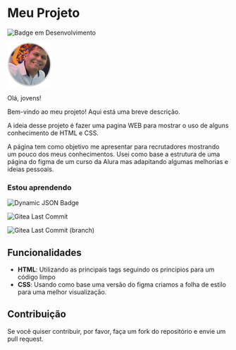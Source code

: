 # Meu Projeto

![Badge em Desenvolvimento](https://img.shields.io/badge/status-Em_desenvolvimento-yellow)

<img src="img/beltran_01.png" alt="imagem Beltran" width="100px">

Olá, jovens!

Bem-vindo ao meu projeto! Aqui está uma breve descrição.

A ideia desse projeto é fazer uma pagina WEB para mostrar o uso de alguns conhecimento de HTML e CSS.

A página tem como objetivo me apresentar para recrutadores mostrando um pouco dos meus conhecimentos. Usei como base a estrutura de uma página do figma de um curso da Alura mas adapitando algumas melhorias e ideias pessoais.

### Estou aprendendo

![Dynamic JSON Badge](https://img.shields.io/badge/dynamic/json)

![Gitea Last Commit](https://img.shields.io/gitea/last-commit/ofion87/HTML_CSS)

![Gitea Last Commit (branch)](https://img.shields.io/gitea/last-commit/ofion87/HTML_CSS/main)

## Funcionalidades

- **HTML**: Utilizando as principais tags seguindo os principios para um código limpo
- **CSS**: Usando como base uma versão do figma criamos a folha de estilo para uma melhor visualização.

<!-- ## Imagem do Projeto

![!img/beltran_01.png](https://github.com/ofion87/HTML_CSS/blob/58efefd71985090d1652c680e979bd824f09ead8/img/beltran_01.png)

## Tabela de Dados

<table>
  <tr>
    <th>Coluna 1</th>
    <th>Coluna 2</th>
  </tr>
  <tr>
    <td>Dados 1</td>
    <td>Dados 2</td>
  </tr>
</table> -->

## Contribuição

Se você quiser contribuir, por favor, faça um fork do repositório e envie um pull request.
